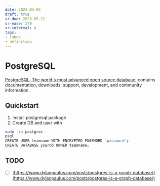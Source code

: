 ```yaml
---
date: 2023-04-03
draft: true
sr-due: 2023-05-21
sr-ease: 270
sr-interval: 4
tags:
- inbox
- definition
---
```


# PostgreSQL

[PostgreSQL: The world's most advanced open source database](https://www.postgresql.org/),
contains documentation, downloads, support, development, and community
information.

## Quickstart

1. Install postgresql package
2. Create DB and user with
```sh
sudo -iu postgres
psql
CREATE USER teamname WITH ENCRYPTED PASSWORD 'password';
CREATE DATABASE yourdb OWNER teamname;
```


## TODO


- [ ] [https://www.dylanpaulus.com/posts/postgres-is-a-graph-database/](https://www.dylanpaulus.com/posts/postgres-is-a-graph-database/)